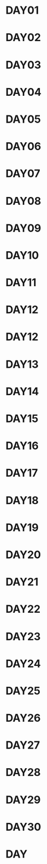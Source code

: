 # DAY01
# DAY02
# DAY03
# DAY04
# DAY05
# DAY06
# DAY07
# DAY08
# DAY09
# DAY10
# DAY11
# DAY12
# DAY12
# DAY13
# DAY14
# DAY15
# DAY16
# DAY17
# DAY18
# DAY19
# DAY20
# DAY21
# DAY22
# DAY23
# DAY24
# DAY25
# DAY26
# DAY27
# DAY28
# DAY29
# DAY30
# DAY
